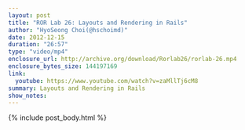 ```yaml
---
layout: post
title: "ROR Lab 26: Layouts and Rendering in Rails"
author: "HyoSeong Choi(@hschoimd)"
date: 2012-12-15
duration: "26:57"
type: "video/mp4"
enclosure_url: http://archive.org/download/Rorlab26/rorlab-26.mp4
enclosure_bytes_size: 144197169
link:
  youtube: https://www.youtube.com/watch?v=zaMllTj6cM8
summary: Layouts and Rendering in Rails
show_notes:
---
```


{% include post_body.html %}
